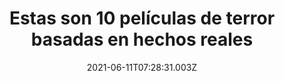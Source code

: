 ---
title: "Estas son 10 películas de terror basadas en hechos reales "
date: 2021-06-11T07:28:31.003Z
featuredimage: /assets/1342.jpg
categoria: Cine
tags:
  - "#Cine"
  - "#Miedo"
  - "#HechisReales"
short-description: Estas son 10 películas de miedo basada en hechos reales
mk1: >+
  ### 1.

    ![1340](/assets/1340.jpg "1340")

    Pesadilla en Elm Street (1984)<br/>
    Freddy Krueger es uno de los personajes más conocidos del cine de terror. Su apariencia física: con el rostro quemado, el jersey de rayas verdes y rojas, su sombrero y sus guantes de cuchillos, hacen que Freddy sea realmente un monstruo terrorífico. Aunque a muchos les cueste creer que esta historia sea cierta, porque Freddy aparece en las pesadillas de los niños y adolescentes de Elm Street para asesinarlos, se inspiró en un caso real.

    Tal y como cuenta Wes Craven, el creador de este largometraje, el origen de “Pesadilla en Elm Street” está en una familia que huyó de los campos de concentración de Camboya hacia Estados Unidos. La gran mayoría de familiares se recuperaron de su negro pasado, pero uno de de los hijos, que sufría pesadillas por el genocidio camboyano, murió mientras dormía.

    ### 2.

    ![1341](/assets/1341.jpg "1341")

    Los Extraños (2008)<br/>
    La película trata sobre una pareja joven que alquilan una casa apartada de la ciudad para pasar unas mini vacaciones. Pero después de volver de una fiesta, el mundo de la pareja se derrumba cuando alguien llama a la puerta a las 4 de la mañana y pregunta: “¿Está Tamara?”.

    El director de la película la vendió como una película basada en hechos reales porque se inspiró en los crímenes cometidos por Charles Manson a finales de la década de los 60, así como en el libro de su vida Helter Skelter: The true story of the Manson murders, de Vincent Bugliosi y Curt Gentry.
mk2: >+
  ### 3.

  ![1342](/assets/1342.jpg "1342")

  Tiburón (1975)<br/>
  Pocos desconocen la historia de un gigantesco tiburón blanco que amarga la vida a una serie de bañistas. Esta historia, inspirada en una novela de Peter Benchley, se basa en lo que ocurrió en el año 1916, en en Nueva Jersey, cuando cinco bañistas desaparecieron. Los restos de tres de ellos fueron encontrados en estómago de un escualo de grandes dimensiones, y del resto no se volvió a saber nada. Parece claro que el gran tiburón tuvo algo que ver. "Tiburón" es un auténtico clásico.

  ### 4.

  ![1343](/assets/1343.jpg "1343")

  La matanza de Texas<br/>
  La matanza de Texas es otra de las películas inspiradas en la macabra historia de Ed Gein. Este personaje, a pesar de sus numerosos crímenes, solamente mató a dos personas. Ed Gein también inspiró la película "El silencio de los corderos".
mk3: >+
  ### 5.

  ![1344](/assets/1344.jpg "1344")

  Terror en Amityville (1979)<br/>
  Este clásico del cine de terror surge debido a los acontecimientos que tuvieron lugar en 1975 en el número 112 de Ocean Avenue, en Amityville. Éste era el nuevo hogar de la familia Lutz, que tuvo que abandonar la casa al poco tiempo. Según cuenta la leyenda, es una casa maldita, pues anteriormente, el 13 de noviembre de 1974, la familia DeFeo fue asesinada allí.

  ### 6.

  ![1345](/assets/1345.jpg "1345")

  The girl next door (2007)<br/>
  The girl next door es una de esas películas en la que la vida real supera la ficción. Se basa en la historia de Sylvia Likens, una joven que fue entregada a una familia para que cuidara de ella. La familia y algunos vecinos maltrataron a Sylvia hasta causarle la muerte.
mk4: >+
  ### 7.

  ![1346](/assets/1346.jpg "1346")

  Henry: retrato de un asesino (1986)<br/>
  Una película de John McNaughton, que pasó varios años en el anonimato debido a su brutalidad hasta que se estrenó. Henry Lee Lucas, es el personaje y la inspiración de la película, un psicópata que asesinó a once personas.

  ### 8.

  ![1347](/assets/1347.jpg "1347")

  Inseparables (1988)<br/>
  Este largometraje cuenta la historia de dos gemelos ginecólogos que atendían a la clase alta neoyorkina. Eran inseparables, se intercambiaban en reuniones e incluso las mujeres. Pero su vida cambió cuando conocieron a una modelo y todo acabó en tragedia.
mk5: >+
  ### 9.

  ![1348](/assets/1348.jpg "1348")

  El exorcista<br/>
  Todos conocemos la película "El exorcista". Se basa en las historias de Anneliese Michel y Ronald Doe, a los que se les practico el exorcismo. Este último caso también es la inspiración de un libro del escritor William Peter Blatty, que inspiró el guión de la película.

  ### 10.

  ![1349](/assets/1349.jpg "1349")

  El Ente (1982) <br/>

  La protagonista se despierta una noche mientras una presencia invisible la está violando violentamente. Aterrorizada por lo que le estaba pasando, y criticada por amigos y familiares que piensan que ha perdido la cabeza, busca ayuda de unos parapsicólogos. Los investigadores pronto descubren que hay una fuerza espiritual maligna responsable de los ataques violentos.

  La historia de la película está basada en el caso de Doris Bither, una madre de cuatro hijos que supuestamente sufrió de múltiples violaciones por un ente invisible.
---